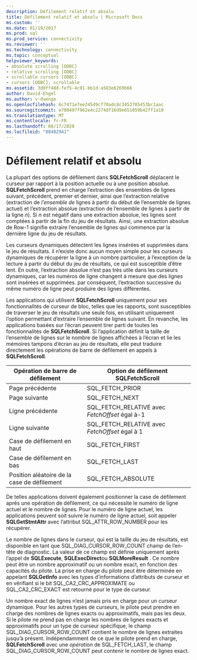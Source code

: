 ```yaml
---
description: Défilement relatif et absolu
title: Défilement relatif et absolu | Microsoft Docs
ms.custom: ''
ms.date: 01/19/2017
ms.prod: sql
ms.prod_service: connectivity
ms.reviewer: ''
ms.technology: connectivity
ms.topic: conceptual
helpviewer_keywords:
- absolute scrolling [ODBC]
- relative scrolling [ODBC]
- scrollable cursors [ODBC]
- cursors [ODBC], scrollable
ms.assetid: 3d0ff48d-fef5-4c01-bb1d-a583e6269b66
author: David-Engel
ms.author: v-daenge
ms.openlocfilehash: 6c7471e7ee245d9cf70adc8c3453705453bc1aac
ms.sourcegitcommit: e700497f962e4c2274df16d9e651059b42ff1a10
ms.translationtype: MT
ms.contentlocale: fr-FR
ms.lasthandoff: 08/17/2020
ms.locfileid: "88482941"
---
```

# <a name="relative-and-absolute-scrolling"></a>Défilement relatif et absolu
La plupart des options de défilement dans **SQLFetchScroll** déplacent le curseur par rapport à la position actuelle ou à une position absolue. **SQLFetchScroll** prend en charge l’extraction des ensembles de lignes suivant, précédent, premier et dernier, ainsi que l’extraction relative (extraction de *l’ensemble de* lignes à partir du début de l’ensemble de lignes actuel) et l’extraction absolue (extraction de l’ensemble de lignes à partir de la ligne *n*). Si *n* est négatif dans une extraction absolue, les lignes sont comptées à partir de la fin du jeu de résultats. Ainsi, une extraction absolue de Row-1 signifie extraire l’ensemble de lignes qui commence par la dernière ligne du jeu de résultats.  
  
 Les curseurs dynamiques détectent les lignes insérées et supprimées dans le jeu de résultats. il n’existe donc aucun moyen simple pour les curseurs dynamiques de récupérer la ligne à un nombre particulier, à l’exception de la lecture à partir du début du jeu de résultats, ce qui est susceptible d’être lent. En outre, l’extraction absolue n’est pas très utile dans les curseurs dynamiques, car les numéros de ligne changent à mesure que des lignes sont insérées et supprimées. par conséquent, l’extraction successive du même numéro de ligne peut produire des lignes différentes.  
  
 Les applications qui utilisent **SQLFetchScroll** uniquement pour ses fonctionnalités de curseur de bloc, telles que les rapports, sont susceptibles de traverser le jeu de résultats une seule fois, en utilisant uniquement l’option permettant d’extraire l’ensemble de lignes suivant. En revanche, les applications basées sur l’écran peuvent tirer parti de toutes les fonctionnalités de **SQLFetchScroll**. Si l’application définit la taille de l’ensemble de lignes sur le nombre de lignes affichées à l’écran et lie les mémoires tampons d’écran au jeu de résultats, elle peut traduire directement les opérations de barre de défilement en appels à **SQLFetchScroll**.  
  
|Opération de barre de défilement|Option de défilement SQLFetchScroll|  
|--------------------------|-------------------------------------|  
|Page précédente|SQL_FETCH_PRIOR|  
|Page suivante|SQL_FETCH_NEXT|  
|Ligne précédente|SQL_FETCH_RELATIVE avec *FetchOffset* égal à-1|  
|Ligne suivante|SQL_FETCH_RELATIVE avec *FetchOffset* égal à 1|  
|Case de défilement en haut|SQL_FETCH_FIRST|  
|Case de défilement en bas|SQL_FETCH_LAST|  
|Position aléatoire de la case de défilement|SQL_FETCH_ABSOLUTE|  
  
 De telles applications doivent également positionner la case de défilement après une opération de défilement, ce qui nécessite le numéro de ligne actuel et le nombre de lignes. Pour le numéro de ligne actuel, les applications peuvent soit suivre le numéro de ligne actuel, soit appeler **SQLGetStmtAttr** avec l’attribut SQL_ATTR_ROW_NUMBER pour les récupérer.  
  
 Le nombre de lignes dans le curseur, qui est la taille du jeu de résultats, est disponible en tant que SQL_DIAG_CURSOR_ROW_COUNT champ de l’en-tête de diagnostic. La valeur de ce champ est définie uniquement après l’appel de **SQLExecute**, **SQLExecDirect**ou **SQLMoreResult** . Ce nombre peut être un nombre approximatif ou un nombre exact, en fonction des capacités du pilote. La prise en charge du pilote peut être déterminée en appelant **SQLGetInfo** avec les types d’informations d’attributs de curseur et en vérifiant si le bit SQL_CA2_CRC_APPROXIMATE ou SQL_CA2_CRC_EXACT est retourné pour le type de curseur.  
  
 Un nombre exact de lignes n’est jamais pris en charge pour un curseur dynamique. Pour les autres types de curseurs, le pilote peut prendre en charge des nombres de lignes exacts ou approximatifs, mais pas les deux. Si le pilote ne prend pas en charge les nombres de lignes exacts et approximatifs pour un type de curseur spécifique, le champ SQL_DIAG_CURSOR_ROW_COUNT contient le nombre de lignes extraites jusqu’à présent. Indépendamment de ce que le pilote prend en charge, **SQLFetchScroll** avec une *opération* de SQL_FETCH_LAST, le champ SQL_DIAG_CURSOR_ROW_COUNT peut contenir le nombre de lignes exact.
